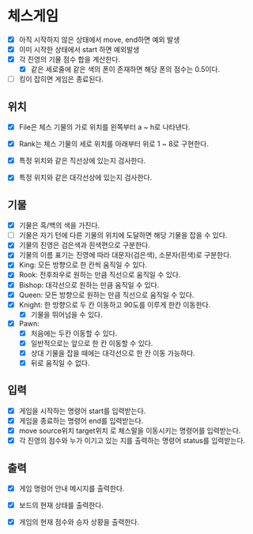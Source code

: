 # 체스게임
- [x] 아직 시작하지 않은 상태에서 move, end하면 예외 발생
- [x] 이미 시작한 상태에서 start 하면 예외발생
- [x] 각 진영의 기물 점수 합을 계산한다.
  - [x] 같은 세로줄에 같은 색의 폰이 존재하면 해당 폰의 점수는 0.5이다.
- [ ] 킹이 잡히면 게임은 종료된다.

## 위치
- [x] File은 체스 기물의 가로 위치를 왼쪽부터 a ~ h로 나타낸다.
- [x] Rank는 체스 기물의 세로 위치를 아래부터 위로 1 ~ 8로 구현한다.
- [x] 특정 위치와 같은 직선상에 있는지 검사한다.
- [x] 특정 위치와 같은 대각선상에 있는지 검사한다.


## 기물
- [x] 기물은 흑/백의 색을 가진다.
- [ ] 기물은 자기 턴에 다른 기물의 위치에 도달하면 해당 기물을 잡을 수 있다.
- [x] 기물의 진영은 검은색과 흰색편으로 구분한다.
- [x] 기물의 이름 표기는 진영에 따라 대문자(검은색), 소문자(흰색)로 구분한다.
- [x] King: 모든 방향으로 한 칸씩 움직일 수 있다. 
- [x] Rook: 전후좌우로 원하는 만큼 직선으로 움직일 수 있다. 
- [x] Bishop: 대각선으로 원하는 만큼 움직일 수 있다.
- [x] Queen: 모든 방향으로 원하는 만큼 직선으로 움직일 수 있다.
- [x] Knight: 한 방향으로 두 칸 이동하고 90도를 이루게 한칸 이동한다.
  - [x] 기물을 뛰어넘을 수 있다. 
- [x] Pawn:
  - [x] 처음에는 두칸 이동할 수 있다.
  - [x] 일반적으로는 앞으로 한 칸 이동할 수 있다.
  - [x] 상대 기물을 잡을 때에는 대각선으로 한 칸 이동 가능하다.
  - [x] 뒤로 움직일 수 없다.

## 입력
- [x] 게임을 시작하는 명령어 start를 입력받는다.
- [x] 게임을 종료하는 명령어 end를 입력받는다.
- [x] move source위치 target위치 로 체스말을 이동시키는 명령어를 입력받는다.
- [x] 각 진영의 점수와 누가 이기고 있는 지를 출력하는 명령어 status를 입력받는다.
 
## 출력
- [x] 게임 명령어 안내 메시지를 출력한다.
- [x] 보드의 현재 상태를 출력한다.
- [x] 게임의 현재 점수와 승자 상황을 출력한다.



